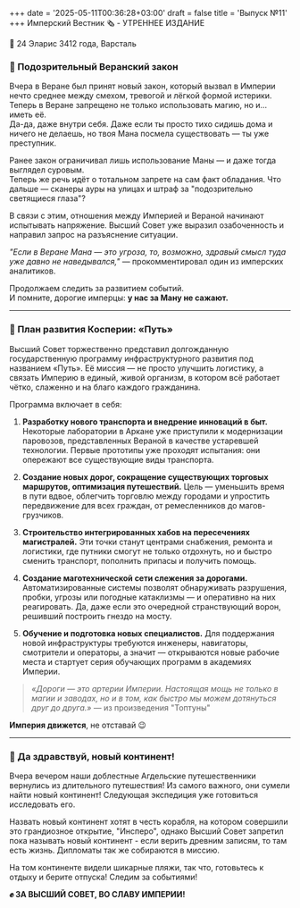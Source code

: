 +++
date = '2025-05-11T00:36:28+03:00'
draft = false
title = 'Выпуск №11'
+++
Имперский Вестник 🗞 - УТРЕННЕЕ ИЗДАНИЕ

📆 24 Эларис 3412 года, Варсталь

### **🤨 Подозрительный Веранский закон**
Вчера в Веране был принят новый закон, который вызвал в Империи нечто среднее между смехом, тревогой и лёгкой формой истерики.  
Теперь в Веране запрещено не только использовать магию, но и… иметь её.  
Да-да, даже внутри себя. Даже если ты просто тихо сидишь дома и ничего не делаешь, но твоя Мана посмела существовать — ты уже преступник.

Ранее закон ограничивал лишь использование Маны — и даже тогда выглядел суровым.  
Теперь же речь идёт о тотальном запрете на сам факт обладания. Что дальше — сканеры ауры на улицах и штраф за "подозрительно светящиеся глаза"?

В связи с этим, отношения между Империей и Вераной начинают испытывать напряжение. Высший Совет уже выразил озабоченность и направил запрос на разъяснение ситуации.

*"Если в Веране Мана — это угроза, то, возможно, здравый смысл туда уже давно не наведывался,"* — прокомментировал один из имперских аналитиков.

Продолжаем следить за развитием событий.  
И помните, дорогие имперцы: **у нас за Ману не сажают.**

---

### **🚆 План развития Косперии: «Путь»**
Высший Совет торжественно представил долгожданную государственную программу инфраструктурного развития под названием «Путь». Её миссия — не просто улучшить логистику, а связать Империю в единый, живой организм, в котором всё работает чётко, слаженно и на благо каждого гражданина.

Программа включает в себя:

1) **Разработку нового транспорта и внедрение инноваций в быт.** 
Некоторые лаборатории в Аркане уже приступили к модернизации паровозов, представленных Вераной в качестве устаревшей технологии. Первые прототипы уже проходят испытания: они опережают все существующие виды транспорта.

2) **Создание новых дорог, сокращение существующих торговых маршрутов, оптимизация путешествий.**
Цель — уменьшить время в пути вдвое, облегчить торговлю между городами и упростить передвижение для всех граждан, от ремесленников до магов-грузчиков.

3) **Строительство интегрированных хабов на пересечениях магистралей.** Эти точки станут центрами снабжения, ремонта и логистики, где путники смогут не только отдохнуть, но и быстро сменить транспорт, пополнить припасы и получить помощь.

4) **Создание маготехнической сети слежения за дорогами.** Автоматизированные системы позволят обнаруживать разрушения, пробки, угрозы или погодные катаклизмы — и оперативно на них реагировать. Да, даже если это очередной странствующий ворон, решивший построить гнездо на мосту.

5) **Обучение и подготовка новых специалистов.** Для поддержания новой инфраструктуры требуются инженеры, навигаторы, смотрители и операторы, а значит — открываются новые рабочие места и стартует серия обучающих программ в академиях Империи.

>*«Дороги — это артерии Империи. Настоящая мощь не только в магии и заводах, но и в том, как быстро мы можем дотянуться друг до друга.»*
>— из произведения "Топтуны"

**Империя движется**, не отставай 😉

---

### **👋  Да здравствуй, новый континент!**
Вчера вечером наши доблестные Агдельские путешественники вернулись из длительного путешествия! Из самого важного, они сумели найти новый континент! Следующая экспедиция уже готовиться исследовать его. 

Назвать новый континент хотят в честь корабля, на котором совершили это грандиозное открытие, "Инсперо", однако Высший Совет запретил пока называть новый континент - если верить древним записям, то там есть жизнь. Дипломаты так же собираются в миссию. 

На том континенте видели шикарные пляжи, так что, готовьтесь к отдыху и берите отпуска! Следим за событиями!

**✊ ЗА ВЫСШИЙ СОВЕТ, ВО СЛАВУ ИМПЕРИИ!**